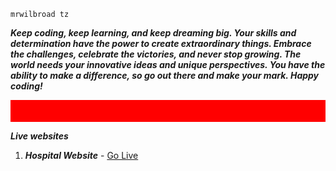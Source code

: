 ```mrwilbroad-tz
mrwilbroad tz
```
***Keep coding, keep learning, and keep dreaming big. Your skills and determination have the power to create extraordinary things. Embrace the challenges, celebrate the victories, and never stop growing. The world needs your innovative ideas and unique perspectives. You have the ability to make a difference, so go out there and make your mark. Happy coding!***

<div style="display: flex; justify-content: center;background-color: red">
  <span style="color: red; padding: 5px; border: 4px solid red;">m</span>
  <span style="color: red; padding: 5px;">r</span>
  <span style="color: red; padding: 5px;">w</span>
  <span style="color: red; padding: 5px;">i</span>
  <span style="color: red; padding: 5px;">l</span>
  <span style="color: red; padding: 5px;">b</span>
  <span style="color: red; padding: 5px;">r</span>
  <span style="color: red; padding: 5px;">o</span>
  <span style="color: red; padding: 5px;">a</span>
  <span style="color: red; padding: 5px;">d</span>
</div>

***Live websites***
1. ***Hospital Website*** - [Go Live](https://mrwilbroad.github.io/mmhc/)
